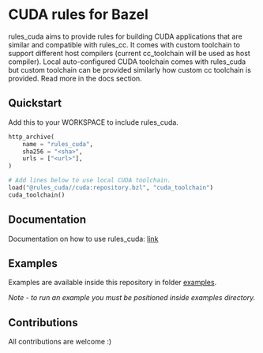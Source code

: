 # CUDA rules for Bazel

rules_cuda aims to provide rules for building CUDA applications that are similar and compatible with rules_cc.
It comes with custom toolchain to support different host compilers (current cc_toolchain will be used as host compiler).
Local auto-configured CUDA toolchain comes with rules_cuda but custom toolchain can be provided similarly how custom cc toolchain is provided.
Read more in the docs section.

## Quickstart

Add this to your WORKSPACE to include rules_cuda.

```python
http_archive(
    name = "rules_cuda",
    sha256 = "<sha>",
    urls = ["<url>"],
)

# Add lines below to use local CUDA toolchain.
load("@rules_cuda//cuda:repository.bzl", "cuda_toolchain")
cuda_toolchain()
```
## Documentation

Documentation on how to use rules_cuda: [link](https://github.com/BalderOdinson/rules_cuda/blob/main/docs/README.md)

## Examples

Examples are available inside this repository in folder [examples](https://github.com/BalderOdinson/rules_cuda/tree/main/examples).

*Note - to run an example you must be positioned inside examples directory.*

## Contributions

All contributions are welcome :)
